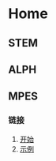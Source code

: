 # Home

## STEM

## ALPH

## MPES

### 链接 

1. [开始](_posts/2022-8-7-start.md) 
2. [示例](_posts/2022-8-7-example.md) 